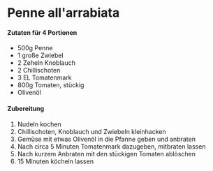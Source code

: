 # Penne all'arrabiata

#### **Zutaten für 4 Portionen**
* 500g Penne
* 1 große Zwiebel
* 2 Zeheln Knoblauch
* 2 Chillischoten
* 3 EL Tomatenmark
* 800g Tomaten, stückig
* Olivenöl

#### **Zubereitung**
1. Nudeln kochen
2. Chillischoten, Knoblauch und Zwiebeln kleinhacken
3. Gemüse mit etwas Olivenöl in die Pfanne geben und anbraten
4. Nach circa 5 Minuten Tomatenmark dazugeben, mitbraten lassen
5. Nach kurzem Anbraten mit den stückigen Tomaten ablöschen
6. 15 Minuten köcheln lassen